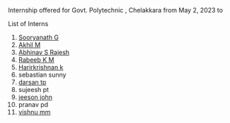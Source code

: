 Internship offered for Govt. Polytechnic , Chelakkara from May 2, 2023 to 



List of Interns
1. [Sooryanath G](https://github.com/sooryanath1/Internship1/blob/main/index1.md)
2. [Akhil M](https://github.com/sooryanath1/Internship1/blob/main/index1.md)
3. [Abhinav S Rajesh](https://github.com/abhinavsrajesh/internship/blob/main/Day1.md)
4. [Rabeeb K M](https://github.com/abhinavsrajesh/internship/blob/main/Day1.md)
5. [Harirkrishnan k](https://github.com/Harikrishnankanjingattu/internship/blob/main/index.md)
6. sebastian sunny
7. [darsan tp](https://github.com/DarsanTP/INTERNSHIPREPORT/blob/main/index.md)
8. sujeesh pt
9. [jeeson john](https://github.com/jeesonjohn/internship/blob/main/index.md)
10. pranav pd
11. [vishnu mm](https://github.com/vishnummVmm/Internship/blob/main/Index.md)



